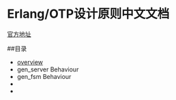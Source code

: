 # Erlang/OTP设计原则中文文档
[官方地址](http://erlang.org/doc/design_principles/des_princ.html)

##目录
* [overview](overview.md)
* gen_server Behaviour
* gen_fsm Behaviour
* 
*